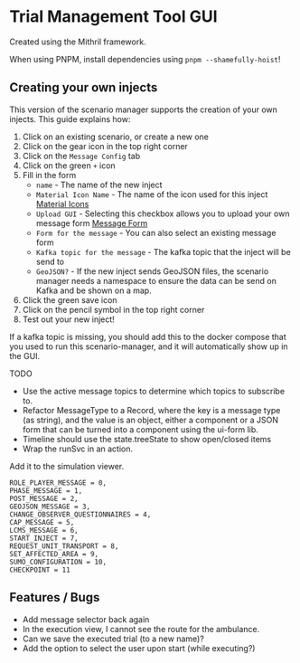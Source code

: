 # Trial Management Tool GUI

Created using the Mithril framework.

When using PNPM, install dependencies using `pnpm --shamefully-hoist`!

## Creating your own injects
This version of the scenario manager supports the creation of your own injects. This guide explains how:
1. Click on an existing scenario, or create a new one
2. Click on the gear icon in the top right corner
3. Click on the `Message Config` tab
4. Click on the green `+` icon
5. Fill in the form
    - `name` - The name of the new inject
    - `Material Icon Name` - The name of the icon used for this inject [Material Icons](https://materializecss.com/icons.html)
    - `Upload GUI` - Selecting this checkbox allows you to upload your own message form [Message Form](https://github.com/erikvullings/mithril-ui-form)
    - `Form for the message` - You can also select an existing message form
    - `Kafka topic for the message` - The kafka topic that the inject will be send to
    - `GeoJSON?` - If the new inject sends GeoJSON files, the scenario manager needs a namespace to ensure the data can be send on Kafka and be shown on a map.
6. Click the green save icon
7. Click on the pencil symbol in the top right corner
8. Test out your new inject!

If a kafka topic is missing, you should add this to the docker compose that you used to run this scenario-manager, and it will automatically show up in the GUI.

TODO

- Use the active message topics to determine which topics to subscribe to.
- Refactor MessageType to a Record, where the key is a message type (as string), and the value is an object, either a component or a JSON form that can be turned into a component using the ui-form lib.
- Timeline should use the state.treeState to show open/closed items
- Wrap the runSvc in an action.

Add it to the simulation viewer.

    ROLE_PLAYER_MESSAGE = 0,
    PHASE_MESSAGE = 1,
    POST_MESSAGE = 2,
    GEOJSON_MESSAGE = 3,
    CHANGE_OBSERVER_QUESTIONNAIRES = 4,
    CAP_MESSAGE = 5,
    LCMS_MESSAGE = 6,
    START_INJECT = 7,
    REQUEST_UNIT_TRANSPORT = 8,
    SET_AFFECTED_AREA = 9,
    SUMO_CONFIGURATION = 10,
    CHECKPOINT = 11

## Features / Bugs

- Add message selector back again
- In the execution view, I cannot see the route for the ambulance.
- Can we save the executed trial (to a new name)?
- Add the option to select the user upon start (while executing?)
